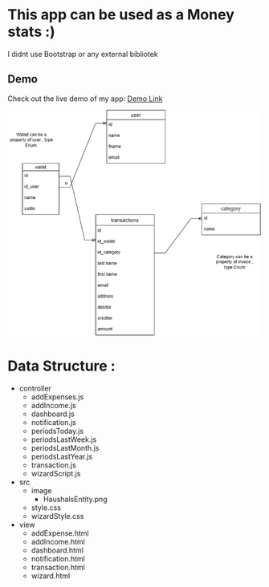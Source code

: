 # This app can be used as a Money stats :) 
 I didnt use Bootstrap or any external bibliotek 

## Demo

Check out the live demo of my app: [Demo Link](https://main.d20ldbddf5hcx2.amplifyapp.com/)


![Money stats Entity](./src/image/HaushaltsbuchEntity.png)





# Data Structure :

 - controller
   - addExpenses.js
   - addIncome.js
   - dashboard.js
   - notification.js
   - periodsToday.js
   - periodsLastWeek.js
   - periodsLastMonth.js
   - periodsLastYear.js
   - transaction.js
   - wizardScript.js
 - src
   - image
     - HaushalsEntity.png
   - style.css
   - wizardStyle.css
 - view
   - addExpense.html
   - addIncome.html
   - dashboard.html
   - notification.html
   - transaction.html
   - wizard.html


